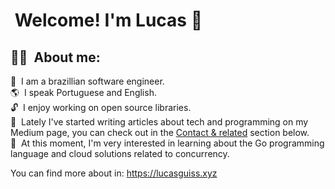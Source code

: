 # &nbsp;Welcome! I'm Lucas 👋

## 👨‍💻 &nbsp;About me:
🌱 &nbsp;I am a brazillian software engineer.<br>
🌎 &nbsp;I speak Portuguese and English.<br>
🔓 &nbsp;I enjoy working on open source libraries.<br>
📄 &nbsp;Lately I've started writing articles about tech and programming on my Medium page, you can check out in the [Contact & related](#contact--related) section below.<br>
📖 &nbsp;At this moment, I'm very interested in learning about the Go programming language and cloud solutions related to concurrency.<br>

You can find more about in: https://lucasguiss.xyz
